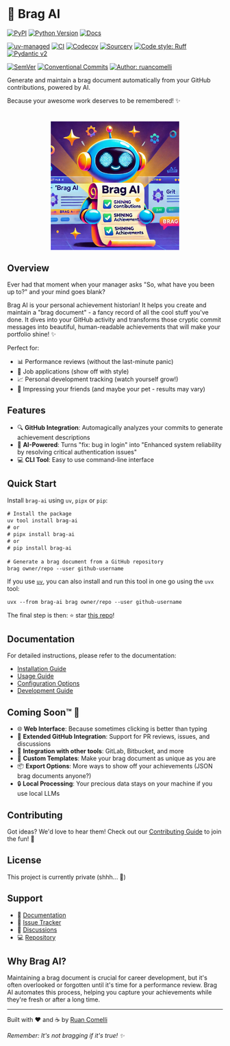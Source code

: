 # 💁 Brag AI

<!-- [![License](https://img.shields.io/pypi/l/brag-ai.svg?color=green)](https://github.com/ruancomelli/brag-ai/raw/main/LICENSE) -->

[![PyPI](https://img.shields.io/pypi/v/brag-ai.svg?logo=pypi&logoColor=white)](https://pypi.org/project/brag-ai)
[![Python Version](https://img.shields.io/pypi/pyversions/brag-ai.svg?logo=python&logoColor=yellow)](https://python.org)
[![Docs](https://img.shields.io/badge/docs-latest-blue)](https://ruancomelli.github.io/brag-ai/)

[![uv-managed](https://img.shields.io/badge/managed-261230?label=uv&logo=uv&labelColor=gray)](https://github.com/astral-sh/uv)
[![CI](https://github.com/ruancomelli/brag-ai/actions/workflows/ci.yaml/badge.svg)](https://github.com/ruancomelli/brag-ai/actions/workflows/ci.yaml)
[![Codecov](https://codecov.io/gh/ruancomelli/brag-ai/branch/main/graph/badge.svg)](https://codecov.io/gh/ruancomelli/brag-ai)
[![Sourcery](https://img.shields.io/badge/Sourcery-enabled-orange?logo=hackthebox&logoColor=orange)](https://sourcery.ai)
[![Code style: Ruff](https://img.shields.io/badge/Ruff-checked-261230.svg?logo=ruff)](https://docs.astral.sh/ruff/)
[![Pydantic v2](https://img.shields.io/endpoint?url=https://raw.githubusercontent.com/pydantic/pydantic/main/docs/badge/v2.json)](https://pydantic.dev)

[![SemVer](https://img.shields.io/badge/semver-2.0.0-green)](https://semver.org/spec/v2.0.0.html)
[![Conventional Commits](https://img.shields.io/badge/Conventional%20Commits-1.0.0-yellow.svg)](https://conventionalcommits.org)
[![Author: ruancomelli](https://img.shields.io/badge/ruancomelli-blue?style=flat&label=author)](https://github.com/ruancomelli)

Generate and maintain a brag document automatically from your GitHub contributions, powered by AI.

Because your awesome work deserves to be remembered! ✨

<h1 align="center">
<a href="docs/assets/hero.webp">
<img
  src=docs/assets/hero.webp
  alt="Brag AI Hero"
  width="300"
  align="center"
>
</a>
</h1>

## Overview

Ever had that moment when your manager asks "So, what have you been up to?" and your mind goes blank?

Brag AI is your personal achievement historian! It helps you create and maintain a "brag document" - a fancy record of all the cool stuff you've done. It dives into your GitHub activity and transforms those cryptic commit messages into beautiful, human-readable achievements that will make your portfolio shine! ✨

Perfect for:

- 📊 Performance reviews (without the last-minute panic)
- 💼 Job applications (show off with style)
- 📈 Personal development tracking (watch yourself grow!)
- 🎉 Impressing your friends (and maybe your pet - results may vary)

## Features

- 🔍 **GitHub Integration**: Automagically analyzes your commits to generate achievement descriptions
- 🤖 **AI-Powered**: Turns "fix: bug in login" into "Enhanced system reliability by resolving critical authentication issues"
- 💻 **CLI Tool**: Easy to use command-line interface

## Quick Start

Install `brag-ai` using `uv`, `pipx` or `pip`:

```console
# Install the package
uv tool install brag-ai
# or
# pipx install brag-ai
# or
# pip install brag-ai

# Generate a brag document from a GitHub repository
brag owner/repo --user github-username
```

If you use [`uv`](https://docs.astral.sh/uv/), you can also install and run this tool in one go using the `uvx` tool:

```console
uvx --from brag-ai brag owner/repo --user github-username
```

The final step is then: ⭐ star [this repo](https://github.com/ruancomelli/brag-ai)!

## Documentation

For detailed instructions, please refer to the documentation:

- [Installation Guide](https://ruancomelli.github.io/brag-ai/installation/)
- [Usage Guide](https://ruancomelli.github.io/brag-ai/usage/)
- [Configuration Options](https://ruancomelli.github.io/brag-ai/configuration/)
- [Development Guide](https://github.com/ruancomelli/brag-ai/blob/main/CONTRIBUTING.md)

## Coming Soon™ 🚀

- 🌐 **Web Interface**: Because sometimes clicking is better than typing
- 🤝 **Extended GitHub Integration**: Support for PR reviews, issues, and discussions
- 🔄 **Integration with other tools**: GitLab, Bitbucket, and more
- 📝 **Custom Templates**: Make your brag document as unique as you are
- 📦 **Export Options**: More ways to show off your achievements (JSON brag documents anyone?)
- 🔒 **Local Processing**: Your precious data stays on your machine if you use local LLMs

## Contributing

Got ideas? We'd love to hear them! Check out our [Contributing Guide](CONTRIBUTING.md) to join the fun! 🎈

## License

<!-- TODO: switch to MIT -->

This project is currently private (shhh... 🤫)

## Support

- 📖 [Documentation](https://ruancomelli.github.io/brag-ai/)
- 🐛 [Issue Tracker](https://github.com/ruancomelli/brag-ai/issues)
- 💬 [Discussions](https://github.com/ruancomelli/brag-ai/discussions)
- 💻 [Repository](https://github.com/ruancomelli/brag-ai)

## Why Brag AI?

Maintaining a brag document is crucial for career development, but it's often overlooked or forgotten until it's time for a performance review.
Brag AI automates this process, helping you capture your achievements while they're fresh or after a long time.

---

Built with ❤️ and ☕ by [Ruan Comelli](https://github.com/ruancomelli)

_Remember: It's not bragging if it's true! ✨_
